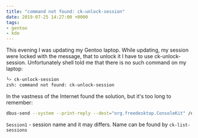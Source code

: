 ```yaml
---
title: "command not found: ck-unlock-session"
date: 2019-07-25 14:27:00 +0000
tags:
- gentoo
- kde
---
```


This evening I was updating my Gentoo laptop. While updating, my session were locked with the message, that to unlock it I have to use ck-unlock-session. Unfortunately shell told me that there is no such command on my laptop:

```sh
└> ck-unlock-session
zsh: command not found: ck-unlock-session
```

In the vastness of the Internet found the solution, but it's too long to remember:

```sh
dbus-send --system --print-reply --dest="org.freedesktop.ConsoleKit" /org/freedesktop/ConsoleKit/Session1 org.freedesktop.ConsoleKit.Session.Unlock
```

`Session1` - session name and it may differs. Name can be found by `ck-list-sessions`

